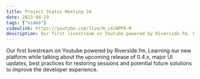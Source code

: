 ```yaml
---
title: Project Status Meeting 16
date: 2023-04-19
tags: ["video"]
videolink: https://youtube.com/live/N_i4iWPP8-M
description: Our first livestream on Youtube powered by Riverside.fm. Learning our new platform while talking about the upcoming release of 0.4.x, major UI updates, best practices for restoring sessions and potential future solutions to improve the developer experience.
---
```


Our first livestream on Youtube powered by Riverside.fm. Learning our new platform while talking about the upcoming release of 0.4.x, major UI updates, best practices for restoring sessions and potential future solutions to improve the developer experience.
